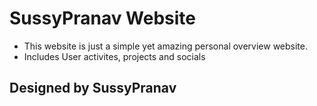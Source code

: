 # SussyPranav Website
- This website is just a simple yet amazing personal overview website.
- Includes User activites, projects and socials
## Designed by SussyPranav

